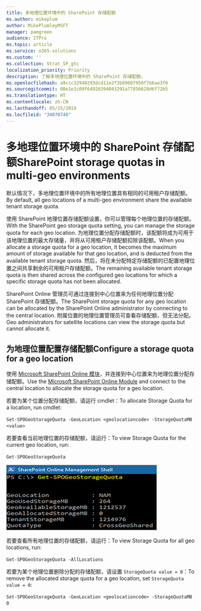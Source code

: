 ```yaml
---
title: 多地理位置环境中的 SharePoint 存储配额
ms.author: mikeplum
author: MikePlumleyMSFT
manager: pamgreen
audience: ITPro
ms.topic: article
ms.service: o365-solutions
ms.custom: ''
ms.collection: Strat_SP_gtc
localization_priority: Priority
description: 了解多地理位置环境中的 SharePoint 存储配额。
ms.openlocfilehash: a9ccc32940293dcd11e2f3b89607950f7b6ae3f0
ms.sourcegitcommit: 08e1e1c09f64926394043291a77856620d6f72b5
ms.translationtype: HT
ms.contentlocale: zh-CN
ms.lasthandoff: 05/15/2019
ms.locfileid: "34070748"
---
```

# <a name="sharepoint-storage-quotas-in-multi-geo-environments"></a><span data-ttu-id="be778-103">多地理位置环境中的 SharePoint 存储配额</span><span class="sxs-lookup"><span data-stu-id="be778-103">SharePoint storage quotas in multi-geo environments</span></span>

<span data-ttu-id="be778-104">默认情况下，多地理位置环境中的所有地理位置具有相同的可用租户存储配额。</span><span class="sxs-lookup"><span data-stu-id="be778-104">By default, all geo locations of a multi-geo environment share the available tenant storage quota.</span></span>

<span data-ttu-id="be778-105">使用 SharePoint 地理位置存储配额设置，你可以管理每个地理位置的存储配额。</span><span class="sxs-lookup"><span data-stu-id="be778-105">With the SharePoint geo storage quota setting, you can manage the storage quota for each geo location.</span></span> <span data-ttu-id="be778-106">为地理位置分配存储配额时，该配额将成为可用于该地理位置的最大存储量，并将从可用租户存储配额扣除该配额。</span><span class="sxs-lookup"><span data-stu-id="be778-106">When you allocate a storage quota for a geo location, it becomes the maximum amount of storage available for that geo location, and is deducted from the available tenant storage quota.</span></span> <span data-ttu-id="be778-107">然后，将在未分配特定存储配额的已配置地理位置之间共享剩余的可用租户存储配额。</span><span class="sxs-lookup"><span data-stu-id="be778-107">The remaining available tenant storage quota is then shared across the configured geo locations for which a specific storage quota has not been allocated.</span></span>

<span data-ttu-id="be778-108">SharePoint Online 管理员可通过连接到中心位置来为任何地理位置分配 SharePoint 存储配额。</span><span class="sxs-lookup"><span data-stu-id="be778-108">The SharePoint storage quota for any geo location can be allocated by the SharePoint Online administrator by connecting to the central location.</span></span> <span data-ttu-id="be778-109">附属位置的地理位置管理员可查看存储配额，但无法分配。</span><span class="sxs-lookup"><span data-stu-id="be778-109">Geo administrators for satellite locations can view the storage quota but cannot allocate it.</span></span>

## <a name="configure-a-storage-quota-for-a-geo-location"></a><span data-ttu-id="be778-110">为地理位置配置存储配额</span><span class="sxs-lookup"><span data-stu-id="be778-110">Configure a storage quota for a geo location</span></span>

<span data-ttu-id="be778-111">使用 [Microsoft SharePoint Online 模块](https://www.microsoft.com/en-us/download/details.aspx?id=35588 )，并连接到中心位置来为地理位置分配存储配额。</span><span class="sxs-lookup"><span data-stu-id="be778-111">Use the [Microsoft SharePoint Online Module](https://www.microsoft.com/en-us/download/details.aspx?id=35588 ) and connect to the central location to allocate the storage quota for a geo location.</span></span> 

<span data-ttu-id="be778-112">若要为某个位置分配存储配额，请运行 cmdlet：</span><span class="sxs-lookup"><span data-stu-id="be778-112">To allocate Storage Quota for a location, run cmdlet:</span></span>

`Set-SPOGeoStorageQuota -GeoLocation <geolocationcode> -StorageQuotaMB <value>`

<span data-ttu-id="be778-113">若要查看当前地理位置的存储配额，请运行：</span><span class="sxs-lookup"><span data-stu-id="be778-113">To view Storage Quota for the current geo location, run:</span></span>

`Get-SPOGeoStorageQuota`

![显示 Get-SPOGeoStorageQuota cmdlet 的 PowerShell 窗口的屏幕截图](media/multi-geo-storage-quota.png)

<span data-ttu-id="be778-115">若要查看所有地理位置的存储配额，请运行：</span><span class="sxs-lookup"><span data-stu-id="be778-115">To view Storage Quota for all geo locations, run:</span></span>

`Get-SPOGeoStorageQuota -AllLocations`

<span data-ttu-id="be778-116">若要为某个地理位置删除分配的存储配额，请设置 `StorageQuota value = 0`：</span><span class="sxs-lookup"><span data-stu-id="be778-116">To remove the allocated storage quota for a geo location, set `StorageQuota value = 0`:</span></span>

`Set-SPOGeoStorageQuota -GeoLocation <geolocationcode> -StorageQuotaMB 0`

